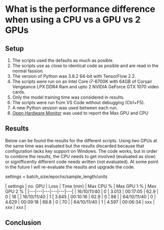 # What is the performance difference when using a CPU vs a GPU vs 2 GPUs

## Setup

1. The scripts used the defaults as much as posible.
2. The scripts use as close to identical code as posible and are read in the normal fassion.
3. The version of Python was 3.8.2 64-bit with TensorFlow 2.2.
4. The scripts were run on an Intel Core i7-6700K with 64GB of Corsair Vengeance LPX DDR4 Ram and upto 2 NVIDIA GeForce GTX 1070 video cards.
5. Only the model training time was considered in results.
6. The scripts were run from VS Code without debugging (Ctrl+F5).
7. A new Python session was used between each run.
8. [Open Hardware Monitor](https://openhardwaremonitor.org/) was used to report the Max GPU and CPU

## Results

Below can be found the results for the different scripts.
Using two GPUs at the same time was evaluated but the results discarded because that configuration lacks key support on Windows.
The code works, but in order to combine the results, the CPU needs to get involved (evaluated as slow) or signifficently different code needs written (not evaluated).
At some point in the future I will re-evaluate the results and upgrade the code.

settings = batch_size/epochs/sample_length/units

| settings | no. GPU | Loss | Time (min) | Max CPU % | Max GPU 1 % | Max GPU 2 % |
|---|---|---|---|---|---|
| 16/10/11/40 | 0 | 3.013 | 00:17:05 | 62.9 | 0 | 18 |
| 16/10/11/40 | 1 | 3.645 | 00:10:16 | 62.9 | 0 | 88 |
| 64/10/11/40 | 0 | 4.629 | 00:09:18 | 68.8 | 0 | 70 |
| 64/10/11/40 | 1 | 4.597 | 00:06:34 | xxx | xxx | xxx |

## Conclusion


